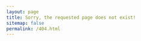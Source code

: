 ```yaml
---
layout: page
title: Sorry, the requested page does not exist!
sitemap: false
permalink: /404.html
---
```


<style type="text/css">
  .block-left {
    width: 100%;
  }
  .block-right {
    display: none;
  }
</style>
